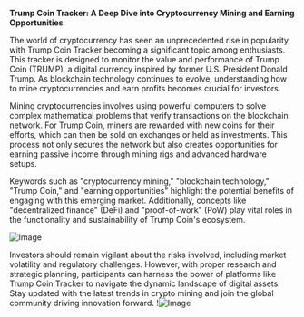 **Trump Coin Tracker: A Deep Dive into Cryptocurrency Mining and Earning Opportunities**

The world of cryptocurrency has seen an unprecedented rise in popularity, with Trump Coin Tracker becoming a significant topic among enthusiasts. This tracker is designed to monitor the value and performance of Trump Coin (TRUMP), a digital currency inspired by former U.S. President Donald Trump. As blockchain technology continues to evolve, understanding how to mine cryptocurrencies and earn profits becomes crucial for investors.

Mining cryptocurrencies involves using powerful computers to solve complex mathematical problems that verify transactions on the blockchain network. For Trump Coin, miners are rewarded with new coins for their efforts, which can then be sold on exchanges or held as investments. This process not only secures the network but also creates opportunities for earning passive income through mining rigs and advanced hardware setups.

Keywords such as "cryptocurrency mining," "blockchain technology," "Trump Coin," and "earning opportunities" highlight the potential benefits of engaging with this emerging market. Additionally, concepts like "decentralized finance" (DeFi) and "proof-of-work" (PoW) play vital roles in the functionality and sustainability of Trump Coin's ecosystem.

![Image](https://github.com/user-attachments/assets/b6e7b7a2-655e-4d44-8baa-20c566a3cb65)

Investors should remain vigilant about the risks involved, including market volatility and regulatory challenges. However, with proper research and strategic planning, participants can harness the power of platforms like Trump Coin Tracker to navigate the dynamic landscape of digital assets. Stay updated with the latest trends in crypto mining and join the global community driving innovation forward. !![Image](https://github.com/user-attachments/assets/b6e7b7a2-655e-4d44-8baa-20c566a3cb65)